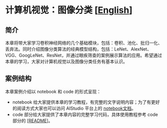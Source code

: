 # 计算机视觉：图像分类 [[English](./README_en.md)]

## 简介
本章将带大家学习卷积神经网络的几个基础模块，包括：卷积、池化、批归一化、丢弃法。同时介绍图像分类算法的经典模型结构，包括：LeNet、AlexNet、VGG、GoogLeNet、ResNet，并通过眼疾筛查的案例展示算法的应用。希望通过本章的学习，大家对计算机视觉以及图像分类任务有基本认识。

## 案例结构
本章案例介绍以 notebook 和 code 的形式呈现：
- notebook 给大家提供本章的学习教程，有完整的文字说明内容；为了有更好的阅读方式大家也可以访问 AIStudio 平台上的 [notebook文档](https://aistudio.baidu.com/aistudio/education/group/info/9045/content)。
- code 部分给大家提供了本章内容的完整学习代码，具体使用教程参考 code 部分的 [[README](./code/README.md)]。
